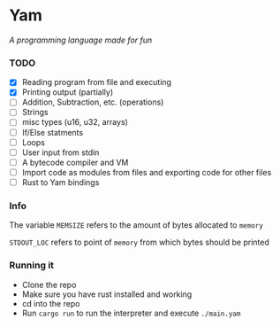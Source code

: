 # Yam

*A programming language made for fun*

### TODO
- [x] Reading program from file and executing
- [x] Printing output (partially)
- [ ] Addition, Subtraction, etc. (operations)
- [ ] Strings
- [ ] misc types (u16, u32, arrays)
- [ ] If/Else statments
- [ ] Loops
- [ ] User input from stdin
- [ ] A bytecode compiler and VM
- [ ] Import code as modules from files and exporting code for other files
- [ ] Rust to Yam bindings

### Info
The variable `MEMSIZE` refers to the amount of bytes allocated to `memory`

`STDOUT_LOC` refers to point of `memory` from which bytes should be printed

### Running it
- Clone the repo
- Make sure you have rust installed and working
- cd into the repo
- Run `cargo run` to run the interpreter and execute `./main.yam`
